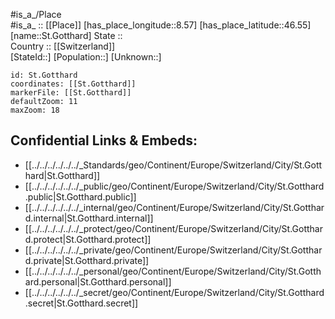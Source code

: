 ﻿---
location: [46.55,8.57] 
mapzoom: [7,12] 
mapmarker: city 
type: City
tags:
- geo/City


SpocWebEntityId: 34458
isDeleted: false
confidential: public

---
#is_a_/Place  
#is_a_ :: [[Place]] 
[has_place_longitude::8.57] 
[has_place_latitude::46.55] 
[name::St.Gotthard] 
State ::  
Country :: [[Switzerland]]  
[StateId::] 
[Population::] 
[Unknown::] 


```leaflet
id: St.Gotthard
coordinates: [[St.Gotthard]] 
markerFile: [[St.Gotthard]] 
defaultZoom: 11 
maxZoom: 18
```


## Confidential Links & Embeds: 
- [[../../../../../../_Standards/geo/Continent/Europe/Switzerland/City/St.Gotthard|St.Gotthard]] 
- [[../../../../../../_public/geo/Continent/Europe/Switzerland/City/St.Gotthard.public|St.Gotthard.public]] 
- [[../../../../../../_internal/geo/Continent/Europe/Switzerland/City/St.Gotthard.internal|St.Gotthard.internal]] 
- [[../../../../../../_protect/geo/Continent/Europe/Switzerland/City/St.Gotthard.protect|St.Gotthard.protect]] 
- [[../../../../../../_private/geo/Continent/Europe/Switzerland/City/St.Gotthard.private|St.Gotthard.private]] 
- [[../../../../../../_personal/geo/Continent/Europe/Switzerland/City/St.Gotthard.personal|St.Gotthard.personal]] 
- [[../../../../../../_secret/geo/Continent/Europe/Switzerland/City/St.Gotthard.secret|St.Gotthard.secret]] 
